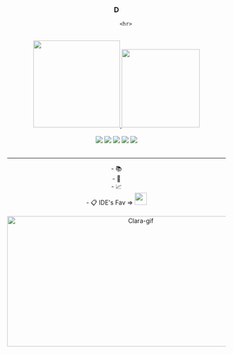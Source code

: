 <div align="center">

<html>
          <h3>D</h3>
         
          <hr>
</html>

<br>

<div align="center">
<a href="https://github.com/moraespy">
<img height="200" src="https://github-readme-stats.vercel.app/api/top-langs/?username=moraespy&layout=compact&langs_count=7&theme=dracula"/>
          
<img height="180" src="https://github-readme-stats.vercel.app/api?username=moraespy&show_icons=true&theme=dracula&include_all_commits=true&count_private=true"/>
</div>

<br>
<div align="center">
    <a href="https://www.instagram.com/dudamora3s/" target="_blank"><img src="https://img.shields.io/badge/-Instagram-%23E4405F?style=for-the-badge&logo=instagram&logoColor=white" target="_blank"></a>
 <a href="https://www.twitch.tv/moraespy" target="_blank"><img src="https://img.shields.io/badge/Twitch-9146FF?style=for-the-badge&logo=twitch&logoColor=white" target="_blank"></a>
 <a href="" target="_blank"><img src="https://img.shields.io/badge/Discord-7289DA?style=for-the-badge&logo=discord&logoColor=white" target="_blank"></a> 
  <a href = "mailto:dudamoraescsc@gmail.com"><img src="https://img.shields.io/badge/-Gmail-%23333?style=for-the-badge&logo=gmail&logoColor=white" target="_blank"></a>
  <a href="https://www.linkedin.com/in/eduarda-moraes-3b5781231/" target="_blank"><img src="https://img.shields.io/badge/-LinkedIn-%230077B5?style=for-the-badge&logo=linkedin&logoColor=white" target="_blank"></a>
  </div>

          
<br>
<hr>
<div align="center">
- 📚 
<div align="center">          
- 💖 
<div align="center">          
- 📈 
<div align="center">   
- 📋 IDE's Fav => <img height = "28" src="https://cdn.jsdelivr.net/gh/devicons/devicon/icons/vscode/vscode-original.svg" />

<br>
<br>
<div align = "center">
     <img align="center" alt="Clara-gif" height="300" width="600" src="https://c.tenor.com/OYriF0qofhwAAAAC/sheldon-cooper-laugh.gif">
 </div>
            

